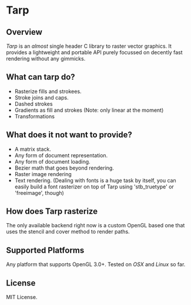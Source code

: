 Tarp
======

Overview
--------

*Tarp* is an *almost* single header C library to raster vector graphics. It provides a lightweight and portable API purely focussed on decently fast rendering without any gimmicks.

What can tarp do?
--------
- Rasterize fills and strokees.
- Stroke joins and caps.
- Dashed strokes
- Gradients as fill and strokes (Note: only linear at the moment)
- Transformations


What does it not want to provide?
--------
- A matrix stack.
- Any form of document representation.
- Any form of document loading.
- Bezier math that goes beyond rendering.
- Raster image rendering
- Text rendering. (Dealing with fonts is a huge task by itself, you can easily build a font rasterizer on top of Tarp using 'stb_truetype' or 'freeimage', though)


How does Tarp rasterize
--------
The only available backend right now is a custom OpenGL based one that uses the stencil and cover method to render paths.


Supported Platforms
-------------

Any platform that supports OpenGL 3.0+. Tested on *OSX* and *Linux* so far.


License
-------------

MIT License.
